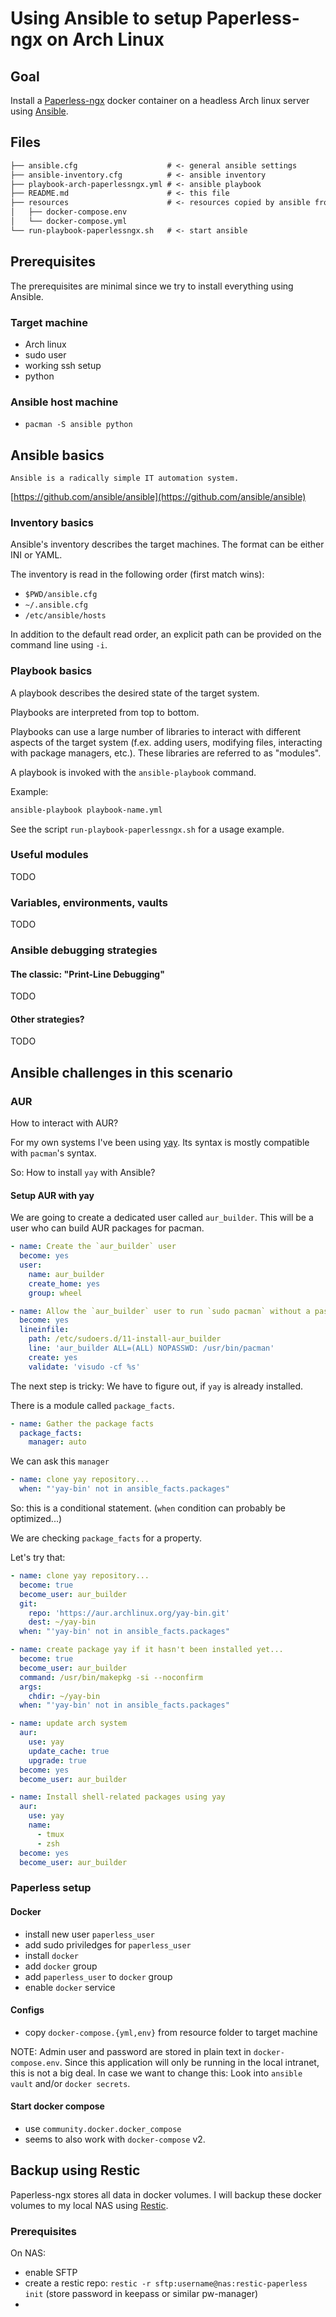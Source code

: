 # Using Ansible to setup Paperless-ngx on Arch Linux

## Goal

Install a [Paperless-ngx](https://docs.paperless-ngx.com/) docker container on a headless Arch linux server using [Ansible](https://docs.ansible.com/).

## Files

```txt
├── ansible.cfg                    # <- general ansible settings
├── ansible-inventory.cfg          # <- ansible inventory
├── playbook-arch-paperlessngx.yml # <- ansible playbook
├── README.md                      # <- this file
├── resources                      # <- resources copied by ansible from host to target
│   ├── docker-compose.env
│   └── docker-compose.yml
└── run-playbook-paperlessngx.sh   # <- start ansible
```

## Prerequisites

The prerequisites are minimal since we try to install everything using Ansible.

### Target machine

- Arch linux
- sudo user
- working ssh setup
- python


### Ansible host machine

- `pacman -S ansible python`

## Ansible basics

    Ansible is a radically simple IT automation system.

[https://github.com/ansible/ansible](https://github.com/ansible/ansible)

### Inventory basics

Ansible's inventory describes the target machines. The format can be either INI or YAML.

The inventory is read in the following order (first match wins):

- `$PWD/ansible.cfg`
- `~/.ansible.cfg`
- `/etc/ansible/hosts`

In addition to the default read order, an explicit path can be provided on the command line using `-i`.

### Playbook basics

A playbook describes the desired state of the target system. 

Playbooks are interpreted from top to bottom.

Playbooks can use a large number of libraries to interact with different aspects of the target system (f.ex. adding users, modifying files, interacting with package managers, etc.). These libraries are referred to as "modules".

A playbook is invoked with the `ansible-playbook` command.

Example:

```sh
ansible-playbook playbook-name.yml
```

See the script `run-playbook-paperlessngx.sh` for a usage example.

### Useful modules

TODO

### Variables, environments, vaults

TODO

### Ansible debugging strategies

#### The classic: "Print-Line Debugging"

TODO

#### Other strategies?

TODO


## Ansible challenges in this scenario

### AUR

How to interact with AUR?

For my own systems I've been using [yay](https://github.com/Jguer/yay). Its syntax is mostly compatible with `pacman`'s syntax.

So: How to install `yay` with Ansible?

#### Setup AUR with yay

We are going to create a dedicated user called `aur_builder`. 
This will be a user who can build AUR packages for pacman.

```yml
- name: Create the `aur_builder` user
  become: yes
  user:
    name: aur_builder
    create_home: yes
    group: wheel

- name: Allow the `aur_builder` user to run `sudo pacman` without a password
  become: yes
  lineinfile:
    path: /etc/sudoers.d/11-install-aur_builder
    line: 'aur_builder ALL=(ALL) NOPASSWD: /usr/bin/pacman'
    create: yes
    validate: 'visudo -cf %s'
```

The next step is tricky: We have to figure out, if `yay` is already installed.

There is a module called `package_facts`.

```yml
- name: Gather the package facts
  package_facts:
    manager: auto
```

We can ask this `manager`

```yml
- name: clone yay repository...
  when: "'yay-bin' not in ansible_facts.packages"
```

So: this is a conditional statement.
(`when` condition can probably be optimized...)

We are checking `package_facts` for a property.

Let's try that:

```yml
- name: clone yay repository...
  become: true
  become_user: aur_builder 
  git:
    repo: 'https://aur.archlinux.org/yay-bin.git'
    dest: ~/yay-bin
  when: "'yay-bin' not in ansible_facts.packages"

- name: create package yay if it hasn't been installed yet...
  become: true
  become_user: aur_builder 
  command: /usr/bin/makepkg -si --noconfirm
  args:
    chdir: ~/yay-bin
  when: "'yay-bin' not in ansible_facts.packages"
```

```yml
- name: update arch system
  aur:
    use: yay
    update_cache: true
    upgrade: true
  become: yes
  become_user: aur_builder

- name: Install shell-related packages using yay
  aur:
    use: yay
    name:
      - tmux
      - zsh
  become: yes
  become_user: aur_builder
```      

### Paperless setup

#### Docker

- install new user `paperless_user`
- add sudo priviledges for `paperless_user`
- install `docker`
- add `docker` group
- add `paperless_user` to `docker` group
- enable `docker` service

#### Configs

- copy `docker-compose.{yml,env}` from resource folder to target machine

NOTE: Admin user and password are stored in plain text in `docker-compose.env`. Since this application will only be running in the local intranet, this is not a big deal. In case we want to change this: Look into `ansible vault` and/or `docker secrets`.

#### Start docker compose

- use `community.docker.docker_compose`
- seems to also work with `docker-compose` v2.

## Backup using Restic

Paperless-ngx stores all data in docker volumes. I will backup these docker volumes to my local NAS using [Restic](https://restic.net/).

### Prerequisites

On NAS:

- enable SFTP
- create a restic repo: `restic -r sftp:username@nas:restic-paperless init` (store password in keepass or similar pw-manager)
- 